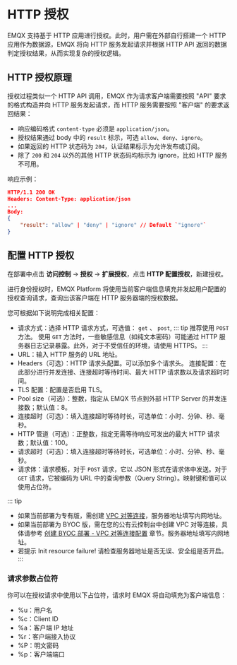 # HTTP 授权

EMQX 支持基于 HTTP 应用进行授权。此时，用户需在外部自行搭建一个 HTTP 应用作为数据源，EMQX 将向 HTTP 服务发起请求并根据 HTTP API 返回的数据判定授权结果，从而实现复杂的授权逻辑。

## HTTP 授权原理

授权过程类似一个 HTTP API 调用，EMQX 作为请求客户端需要按照 "API" 要求的格式构造并向 HTTP 服务发起请求，而 HTTP 服务需要按照 "客户端" 的要求返回结果：

- 响应编码格式 `content-type` 必须是 `application/json`。
- 授权结果通过 body 中的 `result` 标示，可选 `allow`、`deny`、`ignore`。
- 如果返回的 HTTP 状态码为 `204`，认证结果标示为允许发布或订阅。
- 除了 `200` 和 `204` 以外的其他 HTTP 状态码均标示为 ignore，比如 HTTP 服务不可用。

响应示例：
```json
HTTP/1.1 200 OK
Headers: Content-Type: application/json
...
Body:
{
    "result": "allow" | "deny" | "ignore" // Default `"ignore"`
}
```


## 配置 HTTP 授权

在部署中点击 **访问控制** -> **授权** -> **扩展授权**，点击 **HTTP 配置授权**，新建授权。


进行身份授权时，EMQX Platform 将使用当前客户端信息填充并发起用户配置的授权查询请求，查询出该客户端在 HTTP 服务器端的授权数据。

您可根据如下说明完成相关配置：


- 请求方式：选择 HTTP 请求方式，可选值： `get` 、 `post`,
::: tip
推荐使用 `POST` 方法。 使用 `GET` 方法时，一些敏感信息（如纯文本密码）可能通过 HTTP 服务器日志记录暴露。此外，对于不受信任的环境，请使用 HTTPS。
:::
- URL：输入 HTTP 服务的 URL 地址。
- Headers（可选）：HTTP 请求头配置。可以添加多个请求头。
连接配置：在此部分进行并发连接、连接超时等待时间、最大 HTTP 请求数以及请求超时时间。
- TLS 配置：配置是否启用 TLS。
- Pool size（可选）：整数，指定从 EMQX 节点到外部 HTTP Server 的并发连接数；默认值：8。
- 连接超时（可选）：填入连接超时等待时长，可选单位：小时、分钟、秒、毫秒。
- HTTP 管道（可选）：正整数，指定无需等待响应可发出的最大 HTTP 请求数；默认值：100。
- 请求超时（可选）：填入连接超时等待时长，可选单位：小时、分钟、秒、毫秒。
- 请求体：请求模板，对于 `POST` 请求，它以 JSON 形式在请求体中发送。对于 `GET` 请求，它被编码为 URL 中的查询参数（Query String）。映射键和值可以使用占位符。


::: tip
* 如果当前部署为专有版，需创建 [VPC 对等连接](../deployments/vpc_peering.md)，服务器地址填写内网地址。
* 如果当前部署为 BYOC 版，需在您的公有云控制台中创建 VPC 对等连接，具体请参考 [创建 BYOC 部署 - VPC 对等连接配置](../create/byoc.md#vpc-对等连接配置) 章节。服务器地址填写内网地址。
* 若提示 Init resource failure! 请检查服务器地址是否无误、安全组是否开启。
:::


### 请求参数占位符

你可以在授权请求中使用以下占位符，请求时 EMQX 将自动填充为客户端信息：

 - %u：用户名
 - %c：Client ID
 - %a：客户端 IP 地址
 - %r：客户端接入协议
 - %P：明文密码
 - %p：客户端端口

